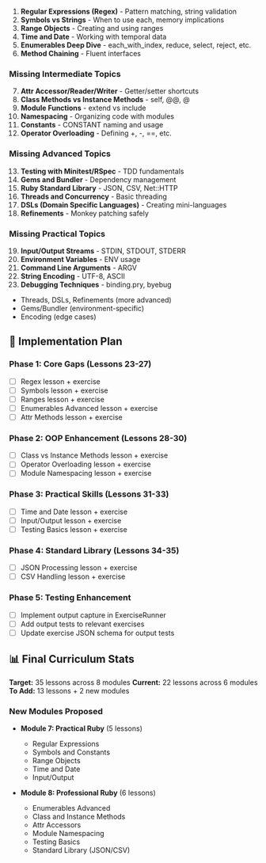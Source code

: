 1. **Regular Expressions (Regex)** - Pattern matching, string validation
2. **Symbols vs Strings** - When to use each, memory implications
3. **Range Objects** - Creating and using ranges
4. **Time and Date** - Working with temporal data
5. **Enumerables Deep Dive** - each_with_index, reduce, select, reject, etc.
6. **Method Chaining** - Fluent interfaces

### Missing Intermediate Topics

7. **Attr Accessor/Reader/Writer** - Getter/setter shortcuts
8. **Class Methods vs Instance Methods** - self, @@, @
9. **Module Functions** - extend vs include
10. **Namespacing** - Organizing code with modules
11. **Constants** - CONSTANT naming and usage
12. **Operator Overloading** - Defining +, -, ==, etc.

### Missing Advanced Topics

13. **Testing with Minitest/RSpec** - TDD fundamentals
14. **Gems and Bundler** - Dependency management
15. **Ruby Standard Library** - JSON, CSV, Net::HTTP
16. **Threads and Concurrency** - Basic threading
17. **DSLs (Domain Specific Languages)** - Creating mini-languages
18. **Refinements** - Monkey patching safely

### Missing Practical Topics

19. **Input/Output Streams** - STDIN, STDOUT, STDERR
20. **Environment Variables** - ENV usage
21. **Command Line Arguments** - ARGV
22. **String Encoding** - UTF-8, ASCII
23. **Debugging Techniques** - binding.pry, byebug



- Threads, DSLs, Refinements (more advanced)
- Gems/Bundler (environment-specific)
- Encoding (edge cases)


## 🚀 Implementation Plan

### Phase 1: Core Gaps (Lessons 23-27)

- [ ] Regex lesson + exercise
- [ ] Symbols lesson + exercise
- [ ] Ranges lesson + exercise
- [ ] Enumerables Advanced lesson + exercise
- [ ] Attr Methods lesson + exercise

### Phase 2: OOP Enhancement (Lessons 28-30)

- [ ] Class vs Instance Methods lesson + exercise
- [ ] Operator Overloading lesson + exercise
- [ ] Module Namespacing lesson + exercise

### Phase 3: Practical Skills (Lessons 31-33)

- [ ] Time and Date lesson + exercise
- [ ] Input/Output lesson + exercise
- [ ] Testing Basics lesson + exercise

### Phase 4: Standard Library (Lessons 34-35)

- [ ] JSON Processing lesson + exercise
- [ ] CSV Handling lesson + exercise

### Phase 5: Testing Enhancement

- [ ] Implement output capture in ExerciseRunner
- [ ] Add output tests to relevant exercises
- [ ] Update exercise JSON schema for output tests

## 📊 Final Curriculum Stats

**Target:** 35 lessons across 8 modules
**Current:** 22 lessons across 6 modules
**To Add:** 13 lessons + 2 new modules

### New Modules Proposed

- **Module 7: Practical Ruby** (5 lessons)
  - Regular Expressions
  - Symbols and Constants
  - Range Objects
  - Time and Date
  - Input/Output

- **Module 8: Professional Ruby** (6 lessons)
  - Enumerables Advanced
  - Class and Instance Methods
  - Attr Accessors
  - Module Namespacing
  - Testing Basics
  - Standard Library (JSON/CSV)
